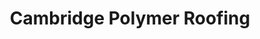 ---
title: "Cambridge Polymer Roofing"
url: /cambridge/cambridge-polymer-roofing/
shop: Allgemein
---